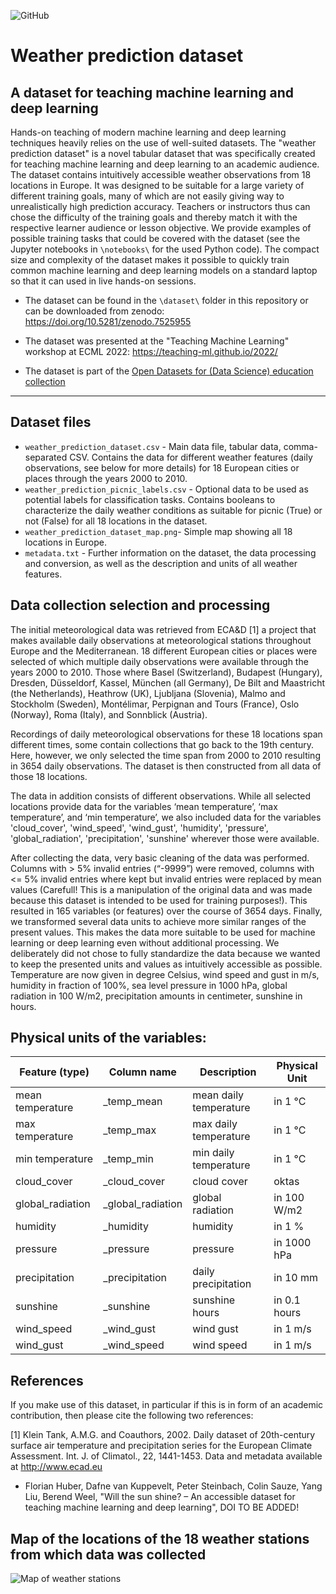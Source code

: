 ![GitHub](https://img.shields.io/github/license/florian-huber/weather_prediction_dataset)

# Weather prediction dataset
## A dataset for teaching machine learning and deep learning

Hands-on teaching of modern machine learning and deep learning techniques heavily relies on the use of well-suited datasets. 
The "weather prediction dataset" is a novel tabular dataset that was specifically created for teaching machine learning and deep learning to an academic audience.
The dataset contains intuitively accessible weather observations from 18 locations in Europe. It was designed to be suitable for a large variety of different training goals, many of which are not easily giving way to unrealistically high prediction accuracy. Teachers or instructors thus can chose the difficulty of the training goals and thereby match it with the respective learner audience or lesson objective. 
We provide examples of possible training tasks that could be covered with the dataset (see the Jupyter notebooks in `\notebooks\` for the used Python code). 
The compact size and complexity of the dataset makes it possible to quickly train common machine learning and deep learning models on a standard laptop so that it can used in live hands-on sessions.

+ The dataset can be found in the `\dataset\` folder in this repository or can be downloaded from zenodo: https://doi.org/10.5281/zenodo.7525955

+ The dataset was presented at the "Teaching Machine Learning" workshop at ECML 2022: https://teaching-ml.github.io/2022/

+ The dataset is part of the [Open Datasets for (Data Science) education collection](https://zenodo.org/communities/pointers?page=1&size=20)

----------
## Dataset files

- `weather_prediction_dataset.csv` - Main data file, tabular data, comma-separated CSV. Contains the data for different weather features (daily observations, see below for more details) for 18 European cities or places through the years 2000 to 2010.
- `weather_prediction_picnic_labels.csv` - Optional data to be used as potential labels for classification tasks. Contains booleans to characterize the daily weather conditions as suitable for picnic (True) or not (False) for all 18 locations in the dataset.
- `weather_prediction_dataset_map.png`- Simple map showing all 18 locations in Europe.
- `metadata.txt` - Further information on the dataset, the data processing and conversion, as well as the description and units of all weather features.

## Data collection selection and processing

The initial meteorological data was retrieved from ECA&D [1] a project that makes available daily 
observations at meteorological stations throughout Europe and the Mediterranean. 18 different European 
cities or places were selected of which multiple daily observations were available through the 
years 2000 to 2010. Those where Basel (Switzerland), Budapest (Hungary), Dresden, Düsseldorf, 
Kassel, München (all  Germany), De Bilt and Maastricht (the Netherlands), Heathrow (UK), Ljubljana (Slovenia), 
Malmo and Stockholm (Sweden), Montélimar, Perpignan and Tours (France), Oslo (Norway), Roma (Italy), and 
Sonnblick (Austria). 

Recordings of daily meteorological observations for these 18 locations span different times, some contain 
collections that go back to the 19th century. Here, however, we only selected the time span from 
2000 to 2010 resulting in 3654 daily observations. The dataset is then constructed from all data of 
those 18 locations.

The data in addition consists of different observations. While all selected locations provide data 
for the variables ‘mean temperature’, ‘max temperature’, and ‘min temperature’, we also included 
data for the variables 'cloud_cover', 'wind_speed', 'wind_gust', 'humidity', 'pressure', 'global_radiation', 
'precipitation', 'sunshine' wherever those were available. 

After collecting the data, very basic cleaning of the data was performed. Columns with > 5% invalid 
entries (“-9999”) were removed, columns with <= 5% invalid entries where kept but invalid entries 
were replaced by mean values (Carefull! This is a manipulation of the original data and was made because this dataset is intended to be used for training purposes!). This resulted in 165 variables (or features) over the course of 3654 days.
Finally, we transformed several data units to achieve more similar ranges of the present values. 
This makes the data more suitable to be used for machine learning or deep learning even without 
additional processing. We deliberately did not chose to fully standardize the data because we 
wanted to keep the presented units and values as intuitively accessible as possible. Temperature are 
now given in degree Celsius, wind speed and gust in m/s, humidity in fraction of 100%, sea level 
pressure in 1000 hPa, global radiation in 100 W/m2, precipitation amounts in centimeter, sunshine in hours.


## Physical units of the variables:

| Feature (type)   | Column name 		| Description 		| Physical Unit 	|
|------------------|----------------------|-----------------------|-----------------|
| mean temperature | _temp_mean  		| mean daily temperature| in 1 &#176;C  	|
| max temperature  | _temp_max   		| max daily temperature | in 1 &#176;C  	|
| min temperature  | _temp_min   		| min daily temperature | in 1 &#176;C  	|
| cloud_cover      | _cloud_cover		| cloud cover           | oktas  		|
| global_radiation | _global_radiation 	| global radiation      | in 100 W/m2  	|
| humidity         | _humidity   		| humidity              | in 1 %  		|
| pressure         | _pressure   		| pressure              | in 1000 hPa  	|
| precipitation    | _precipitation 	| daily precipitation 	| in 10 mm  	|
| sunshine    	   | _sunshine 		| sunshine hours  	| in 0.1 hours 	|
| wind_speed       | _wind_gust  		| wind gust    		| in 1 m/s 		|
| wind_gust        | _wind_speed 		| wind speed   		| in 1 m/s 		|


## References
If you make use of this dataset, in particular if this is in form of an academic contribution, then please cite the following two references:

[1] Klein Tank, A.M.G. and Coauthors, 2002. Daily dataset of 20th-century surface
air temperature and precipitation series for the European Climate Assessment.
Int. J. of Climatol., 22, 1441-1453.
Data and metadata available at http://www.ecad.eu
- Florian Huber, Dafne van Kuppevelt, Peter Steinbach, Colin Sauze, Yang Liu, Berend Weel, "Will the sun shine? – An accessible dataset for teaching machine learning and deep learning", DOI TO BE ADDED!


## Map of the locations of the 18 weather stations from which data was collected
![Map of weather stations](/dataset/weather_prediction_dataset_map.png)

